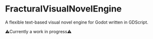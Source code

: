 # FracturalVisualNovelEngine
A flexible text-based visual novel engine for Godot written in GDScript.

⚠️Currently a work in progress⚠️
